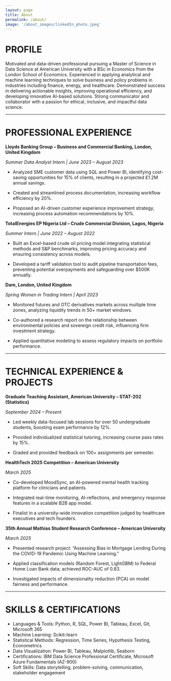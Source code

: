 ```yaml
---
layout: page
title: About
permalink: /about/
image: '/about_images/linkedIn_photo.jpeg'
---
```


# PROFILE
Motivated and data-driven professional pursuing a Master of Science in Data Science at American University with a BSc in Economics from the London School of Economics. Experienced in applying analytical and machine learning techniques to solve business and policy problems in industries including finance, energy, and healthcare. Demonstrated success in delivering actionable insights, improving operational efficiency, and developing innovative AI-based solutions. Strong communicator and collaborator with a passion for ethical, inclusive, and impactful data science.

*** 
# PROFESSIONAL EXPERIENCE
**Lloyds Banking Group – Business and Commercial Banking, London, United Kingdom**

*Summer Data Analyst Intern | June 2023 – August 2023*

* Analyzed SME customer data using SQL and Power BI, identifying cost-saving opportunities for 15% of clients, resulting in a projected £1.2M annual savings.

* Created and streamlined process documentation, increasing workflow efficiency by 20%.

* Proposed an AI-driven customer experience improvement strategy, increasing process automation recommendations by 10%.

**TotalEnergies EP Nigeria Ltd – Crude Commercial Division, Lagos, Nigeria**

*Summer Intern | June 2022 – August 2022*

* Built an Excel-based crude oil pricing model integrating statistical methods and S&P benchmarks, improving pricing accuracy and ensuring consistency across models.

* Developed a tariff validation tool to audit pipeline transportation fees, preventing potential overpayments and safeguarding over $500K annually.

**Dare, London, United Kingdom**

*Spring Women in Trading Intern | April 2023*

* Monitored futures and OTC derivatives markets across multiple time zones, analyzing liquidity trends in 50+ market windows.

* Co-authored a research report on the relationship between environmental policies and sovereign credit risk, influencing firm investment strategy.

* Applied quantitative modeling to assess regulatory impacts on portfolio performance.

***

# TECHNICAL EXPERIENCE & PROJECTS
**Graduate Teaching Assistant, American University – STAT-202 (Statistics)**

*September 2024 – Present*

* Led weekly data-focused lab sessions for over 50 undergraduate students, boosting exam performance by 12%.

* Provided individualized statistical tutoring, increasing course pass rates by 15%.

* Graded and provided feedback on 100+ assignments per semester.

**HealthTech 2025 Competition – American University**

*March 2025*

* Co-developed MoodSync, an AI-powered mental health tracking platform for clinicians and patients.

* Integrated real-time monitoring, AI-reflections, and emergency response features in a scalable B2B app model.

* Finalist in a university-wide innovation competition judged by healthcare executives and tech founders.

**35th Annual Mathias Student Research Conference – American University**

*March 2025*

* Presented research project: “Assessing Bias in Mortgage Lending During the COVID-19 Pandemic Using Machine Learning.”

* Applied classification models (Random Forest, LightGBM) to Federal Home Loan Bank data; achieved ROC-AUC of 0.83.

* Investigated impacts of dimensionality reduction (PCA) on model fairness and performance.

***

# SKILLS & CERTIFICATIONS
* Languages & Tools: Python, R, SQL, Power BI, Tableau, Excel, Git, Microsoft 365
* Machine Learning: Scikit-learn
* Statistical Methods: Regression, Time Series, Hypothesis Testing, Econometrics
* Data Visualization: Power BI, Tableau, Matplotlib, Seaborn
* Certifications: IBM Data Science Professional Certificate, Microsoft Azure Fundamentals (AZ-900)
* Soft Skills: Data storytelling, problem-solving, communication, stakeholder engagement